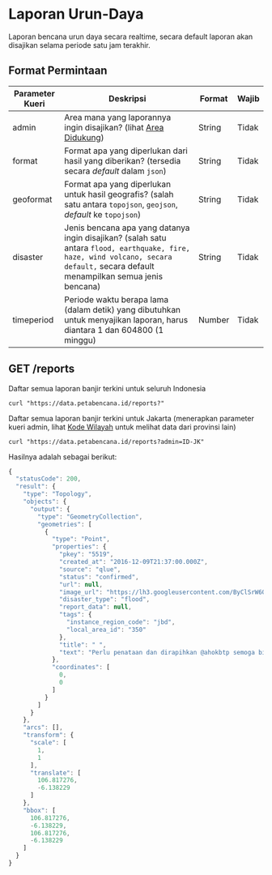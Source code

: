 # Laporan Urun-Daya

Laporan bencana urun daya secara realtime, secara default laporan akan disajikan selama periode satu jam terakhir.

## Format Permintaan

| Parameter Kueri | Deskripsi                                                                                                                                                                         | Format | Wajib |
| --------------- | --------------------------------------------------------------------------------------------------------------------------------------------------------------------------------- | ------ | ----- |
| admin           | Area mana yang laporannya ingin disajikan? (lihat [Area Didukung](https://docs.petabencana.id/general/area-didukung))                                                             | String | Tidak |
| format          | Format apa yang diperlukan dari hasil yang diberikan? (tersedia secara _default_ dalam `json`)                                                                                    | String | Tidak |
| geoformat       | Format apa yang diperlukan untuk hasil geografis? (salah satu antara `topojson`, `geojson`, _default_ ke `topojson`)                                                              | String | Tidak |
| disaster        | Jenis bencana apa yang datanya ingin disajikan? (salah satu antara `flood, earthquake, fire, haze, wind volcano, secara default,` secara default menampilkan semua jenis bencana) | String | Tidak |
| timeperiod      | Periode waktu berapa lama (dalam detik) yang dibutuhkan untuk menyajikan laporan, harus diantara 1 dan 604800 (1 minggu)                                                          | Number | Tidak |

## GET /reports

Daftar semua laporan banjir terkini untuk seluruh Indonesia

```
curl "https://data.petabencana.id/reports?"
```

Daftar semua laporan banjir terkini untuk Jakarta (menerapkan parameter kueri admin, lihat [Kode Wilayah](../general/area-didukung.md) untuk melihat data dari provinsi lain)

```
curl "https://data.petabencana.id/reports?admin=ID-JK"
```

Hasilnya adalah sebagai berikut:

```javascript
{
  "statusCode": 200,
  "result": {
    "type": "Topology",
    "objects": {
      "output": {
        "type": "GeometryCollection",
        "geometries": [
          {
            "type": "Point",
            "properties": {
              "pkey": "5519",
              "created_at": "2016-12-09T21:37:00.000Z",
              "source": "qlue",
              "status": "confirmed",
              "url": null,
              "image_url": "https://lh3.googleusercontent.com/ByClSrW6QhFkBxUhZo0rFt6eiVdvnEHisSzsgjaC9KxdGAQ6CYksTZRA1rcNP9cBGZiv6s4Vp5D8NzkAjPyrBs6c6R4h=s480-c",
              "disaster_type": "flood",
              "report_data": null,
              "tags": {
                "instance_region_code": "jbd",
                "local_area_id": "350"
              },
              "title": " ",
              "text": "Perlu penataan dan dirapihkan @ahokbtp semoga bisa lbh baik, bersih dan teratur"
            },
            "coordinates": [
              0,
              0
            ]
          }
        ]
      }
    },
    "arcs": [],
    "transform": {
      "scale": [
        1,
        1
      ],
      "translate": [
        106.817276,
        -6.138229
      ]
    },
    "bbox": [
      106.817276,
      -6.138229,
      106.817276,
      -6.138229
    ]
  }
}
```
